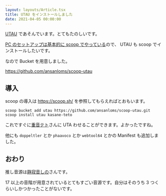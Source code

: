 ```yaml
---
layout: layouts/Article.tsx
title: UTAU をインストールしました
date: 2021-04-05 00:00:00
---
```


[UTAU](http://utau2008.web.fc2.com/) であそんでいます。とてもたのしいです。

[PC のセットアップは基本的に scoop でやっている](/articles/20210402-setup)ので、 UTAU も scoop
でインストールしたいです。

なので Bucket を用意しました。

<https://github.com/ansanloms/scoop-utau>

## 導入

scoop の導入は <https://scoop.sh/> を参照してもらえればとおもいます。

```
scoop bucket add utau https://github.com/ansanloms/scoop-utau.git
scoop install utau kasane-teto
```

これですぐに[重音テト](http://kasaneteto.jp/)さんに UTA わせることができます。よかったですね。

他にも `doppeltler` とか `phaavoco` とか `webtool64` とかの Manifest も追加しました。

## おわり

推し音源は[静寂音しの](https://www.nicovideo.jp/watch/sm28215950)さんです。

17 以上の音階が用意されているとてもすごい音源です。自分はそのうち 3 つくらいしかつかったことがないです。
